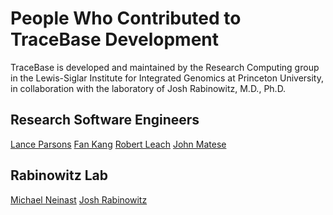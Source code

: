 # People Who Contributed to TraceBase Development

TraceBase is developed and maintained by the Research Computing group in the
Lewis-Siglar Institute for Integrated Genomics at Princeton University, in
collaboration with the laboratory of Josh Rabinowitz, M.D., Ph.D.

## Research Software Engineers

[Lance Parsons](https://lsi.princeton.edu/directory/lance-r.-parsons)
[Fan Kang](https://lsi.princeton.edu/directory/fan-kang)
[Robert Leach](https://lsi.princeton.edu/directory/robert-w.-leach)
[John Matese](https://lsi.princeton.edu/directory/john-c.-matese)

## Rabinowitz Lab

[Michael Neinast](https://scholar.princeton.edu/rabinowitz/labmembers)
[Josh Rabinowitz](https://scholar.princeton.edu/rabinowitz/contact-us)
